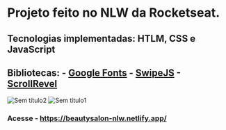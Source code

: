# Projeto feito no NLW da Rocketseat.
## Tecnologias implementadas: HTLM, CSS e JavaScript

## Bibliotecas: - [Google Fonts](https://fonts.google.com/) - [SwipeJS](https://github.com/nolimits4web/Swiper) - [ScrollRevel](https://scrollrevealjs.org)

![Sem título2](https://user-images.githubusercontent.com/30950595/160894364-b802e8ad-36fa-42b9-b8c6-b0312a369910.png) ![Sem título1](https://user-images.githubusercontent.com/30950595/160892726-ee8c9e24-3105-48d6-9e84-58cd91c0d476.png)

### Acesse - https://beautysalon-nlw.netlify.app/
